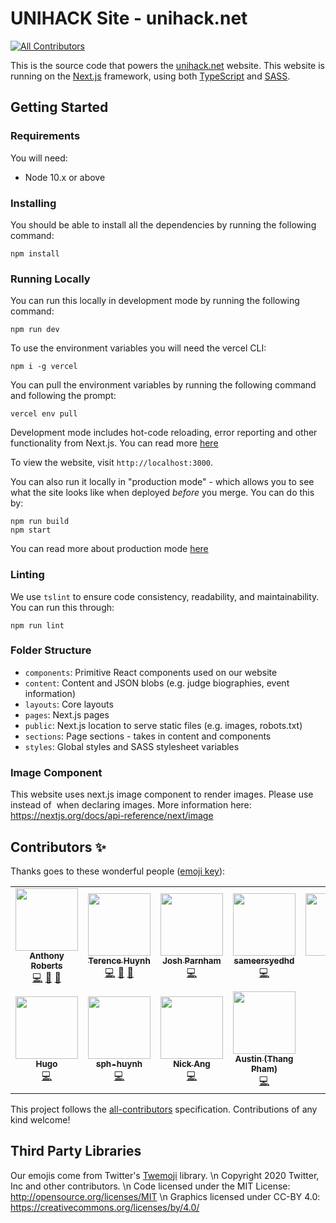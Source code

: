 # UNIHACK Site - unihack.net

<!-- ALL-CONTRIBUTORS-BADGE:START - Do not remove or modify this section -->
[![All Contributors](https://img.shields.io/badge/all_contributors-10-orange.svg?style=flat-square)](#contributors-)
<!-- ALL-CONTRIBUTORS-BADGE:END -->

This is the source code that powers the [unihack.net](unihack.net) website. This
website is running on the [Next.js][next.js] framework, using both [TypeScript][typescript] and [SASS][sass].

## Getting Started

### Requirements

You will need:

- Node 10.x or above

### Installing

You should be able to install all the dependencies by running the following
command:

```
npm install
```

### Running Locally

You can run this locally in development mode by running the following command:

```
npm run dev
```

To use the environment variables you will need the vercel CLI:

```
npm i -g vercel
```

You can pull the environment variables by running the following command and following the prompt:

```
vercel env pull
```

Development mode includes hot-code reloading, error reporting and other
functionality from Next.js. You can read more [here](https://nextjs.org/docs/api-reference/cli#development)

To view the website, visit `http://localhost:3000`.

You can also run it locally in "production mode" - which allows you to see what
the site looks like when deployed _before_ you merge. You can do this by:

```
npm run build
npm start
```

You can read more about production mode [here](https://nextjs.org/docs/api-reference/cli#production)

### Linting

We use `tslint` to ensure code consistency, readability, and maintainability. You
can run this through:

```
npm run lint
```

### Folder Structure

- `components`: Primitive React components used on our website
- `content`: Content and JSON blobs (e.g. judge biographies, event information)
- `layouts`: Core layouts
- `pages`: Next.js pages
- `public`: Next.js location to serve static files (e.g. images, robots.txt)
- `sections`: Page sections - takes in content and components
- `styles`: Global styles and SASS stylesheet variables

### Image Component

This website uses next.js image component to render images. Please use <Image/> instead of <img> when declaring images. More information here: https://nextjs.org/docs/api-reference/next/image

## Contributors ✨

Thanks goes to these wonderful people ([emoji key](https://allcontributors.org/docs/en/emoji-key)):

<!-- ALL-CONTRIBUTORS-LIST:START - Do not remove or modify this section -->
<!-- prettier-ignore-start -->
<!-- markdownlint-disable -->
<table>
  <tr>
    <td align="center"><a href="https://github.com/anthonycr0"><img src="https://avatars.githubusercontent.com/u/19167953?v=4?s=100" width="100px;" alt=""/><br /><sub><b>Anthony Roberts</b></sub></a><br /><a href="https://github.com/unihackhq/unihack.net/commits?author=anthonycr0" title="Code">💻</a> <a href="#design-anthonycr0" title="Design">🎨</a> <a href="#data-anthonycr0" title="Data">🔣</a></td>
    <td align="center"><a href="http://terencehuynh.com/"><img src="https://avatars.githubusercontent.com/u/1747517?v=4?s=100" width="100px;" alt=""/><br /><sub><b>Terence Huynh</b></sub></a><br /><a href="https://github.com/unihackhq/unihack.net/commits?author=terencehuynh" title="Code">💻</a> <a href="#design-terencehuynh" title="Design">🎨</a> <a href="#data-terencehuynh" title="Data">🔣</a></td>
    <td align="center"><a href="https://joshparnham.com/"><img src="https://avatars.githubusercontent.com/u/712727?v=4?s=100" width="100px;" alt=""/><br /><sub><b>Josh Parnham</b></sub></a><br /><a href="https://github.com/unihackhq/unihack.net/commits?author=josh-" title="Code">💻</a></td>
    <td align="center"><a href="https://github.com/sameersyedhd"><img src="https://avatars.githubusercontent.com/u/39996545?v=4?s=100" width="100px;" alt=""/><br /><sub><b>sameersyedhd</b></sub></a><br /><a href="https://github.com/unihackhq/unihack.net/commits?author=sameersyedhd" title="Code">💻</a></td>
    <td align="center"><a href="https://github.com/erfanio"><img src="https://avatars.githubusercontent.com/u/9994172?v=4?s=100" width="100px;" alt=""/><br /><sub><b>Erfan</b></sub></a><br /><a href="https://github.com/unihackhq/unihack.net/commits?author=erfanio" title="Code">💻</a></td>
    <td align="center"><a href="https://github.com/GhinaY"><img src="https://avatars.githubusercontent.com/u/22129589?v=4?s=100" width="100px;" alt=""/><br /><sub><b>GhinaY</b></sub></a><br /><a href="https://github.com/unihackhq/unihack.net/commits?author=GhinaY" title="Code">💻</a></td>
    <td align="center"><a href="https://github.com/dsykesturner"><img src="https://avatars.githubusercontent.com/u/6570722?v=4?s=100" width="100px;" alt=""/><br /><sub><b>Daniel Sykes-Turner</b></sub></a><br /><a href="https://github.com/unihackhq/unihack.net/commits?author=dsykesturner" title="Code">💻</a></td>
  </tr>
  <tr>
    <td align="center"><a href="https://github.com/hugomd"><img src="https://avatars.githubusercontent.com/u/1646536?v=4?s=100" width="100px;" alt=""/><br /><sub><b>Hugo</b></sub></a><br /><a href="https://github.com/unihackhq/unihack.net/commits?author=hugomd" title="Code">💻</a></td>
    <td align="center"><a href="https://github.com/sph-huynh"><img src="https://avatars.githubusercontent.com/u/13181562?v=4?s=100" width="100px;" alt=""/><br /><sub><b>sph-huynh</b></sub></a><br /><a href="https://github.com/unihackhq/unihack.net/commits?author=sph-huynh" title="Code">💻</a></td>
    <td align="center"><a href="https://github.com/nick-ang"><img src="https://avatars.githubusercontent.com/u/87055485?v=4?s=100" width="100px;" alt=""/><br /><sub><b>Nick Ang</b></sub></a><br /><a href="https://github.com/unihackhq/unihack.net/commits?author=nick-ang" title="Code">💻</a></td>
    <td align="center"><a href="https://auspham.dev/"><img src="https://avatars.githubusercontent.com/u/16440123?v=4?s=100" width="100px;" alt=""/><br /><sub><b>Austin (Thang Pham)</b></sub></a><br /><a href="https://github.com/unihackhq/unihack.net/commits?author=rockmanvnx6" title="Code">💻</a></td>
  </tr>
</table>

<!-- markdownlint-restore -->
<!-- prettier-ignore-end -->

<!-- ALL-CONTRIBUTORS-LIST:END -->

This project follows the [all-contributors](https://github.com/all-contributors/all-contributors) specification. Contributions of any kind welcome!

## Third Party Libraries

Our emojis come from Twitter's [Twemoji][twemoji] library. \n
Copyright 2020 Twitter, Inc and other contributors. \n
Code licensed under the MIT License: http://opensource.org/licenses/MIT \n
Graphics licensed under CC-BY 4.0: https://creativecommons.org/licenses/by/4.0/

[next.js]: https://nextjs.org/docs/
[typescript]: https://www.typescriptlang.org/
[sass]: https://sass-lang.com/
[twemoji]: https://twemoji.twitter.com/
